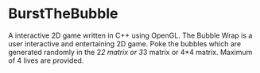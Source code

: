 # BurstTheBubble
A interactive 2D game written in C++ using OpenGL. 
The Bubble Wrap is a user interactive and entertaining 2D game. Poke the bubbles which are generated randomly in the 2*2 matrix or 3*3 matrix or 4*4 matrix. Maximum of 4 lives are provided.
